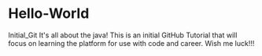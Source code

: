 # Hello-World
Initial_Git
It's all about the java!
This is an initial GitHub Tutorial that will focus on learning the platform for use with code and career.
Wish me luck!!!
